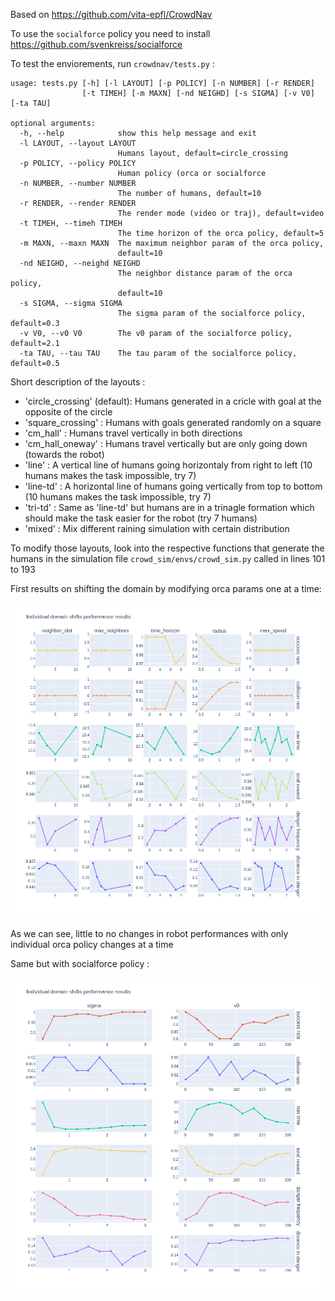 Based on https://github.com/vita-epfl/CrowdNav

To use the `socialforce` policy you need to install https://github.com/svenkreiss/socialforce

To test the enviorements, run `crowdnav/tests.py` :

```shell
usage: tests.py [-h] [-l LAYOUT] [-p POLICY] [-n NUMBER] [-r RENDER]
                [-t TIMEH] [-m MAXN] [-nd NEIGHD] [-s SIGMA] [-v V0] [-ta TAU]

optional arguments:
  -h, --help            show this help message and exit
  -l LAYOUT, --layout LAYOUT
                        Humans layout, default=circle_crossing
  -p POLICY, --policy POLICY
                        Human policy (orca or socialforce
  -n NUMBER, --number NUMBER
                        The number of humans, default=10
  -r RENDER, --render RENDER
                        The render mode (video or traj), default=video
  -t TIMEH, --timeh TIMEH
                        The time horizon of the orca policy, default=5
  -m MAXN, --maxn MAXN  The maximum neighbor param of the orca policy,
                        default=10
  -nd NEIGHD, --neighd NEIGHD
                        The neighbor distance param of the orca policy,
                        default=10
  -s SIGMA, --sigma SIGMA
                        The sigma param of the socialforce policy, default=0.3
  -v V0, --v0 V0        The v0 param of the socialforce policy, default=2.1
  -ta TAU, --tau TAU    The tau param of the socialforce policy, default=0.5

```

Short description of the layouts : 
- 'circle_crossing' (default): Humans generated in a cricle with goal at the opposite of the circle
- 'square_crossing' : Humans with goals generated randomly on a square 
- 'cm_hall' : Humans travel vertically in both directions
- 'cm_hall_oneway' : Humans travel vertically but are only going down (towards the robot)
- 'line' : A vertical line of humans going horizontaly from right to left (10 humans makes the task impossible, try 7)
- 'line-td' : A horizontal line of humans going vertically from top to bottom (10 humans makes the task impossible, try 7)
- 'tri-td' : Same as 'line-td' but humans are in a trinagle formation which should make the task easier for the robot (try 7 humans)
- 'mixed' : Mix different raining simulation with certain distribution

To modify those layouts, look into the respective functions that generate the humans in the simulation file `crowd_sim/envs/crowd_sim.py` called in lines 101 to 193

First results on shifting the domain by modifying orca params one at a time:

![Alt text](/crowd_nav/data/domain_tests/individual_shifts/individual_shifts_plot.png)

As we can see, little to no changes in robot performances with only individual orca policy changes at a time

Same but with socialforce policy :

![Alt text](/crowd_nav/data/domain_tests/sf_individual_shifts/indsh.png)

